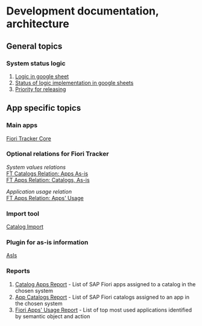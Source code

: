 # Development documentation, architecture

## General topics

### System status logic
1. [Logic in google sheet](https://docs.google.com/spreadsheets/d/1W4Zr-m4xZi5MDPHI6z5SJkT8zD0ye73jPEjtsuNB8yw/edit?usp=sharing)
2. [Status of logic implementation in google sheets](https://docs.google.com/spreadsheets/d/1IMpNUJXqhcF_yXLiDHI4kB_OUodeH3qB-Y32fITV0s0/edit?usp=sharing)
3. [Priority for releasing](https://docs.google.com/spreadsheets/d/1PqqdhOZgQ4Nj9antMjUH505lcbAbho-EaRSMdcUEJis/edit?usp=sharing)

## App specific topics

### Main apps
[Fiori Tracker Core](/dev/ft-core.md) 

### Optional relations for Fiori Tracker
*System values relations*<br>
[FT Catalogs Relation: Apps As-is](/dev/ft-cats-rel-apps-asis.md) <br>
[FT Apps Relation: Catalogs, As-is](/dev/ft-apps-rel-catalogs-asis.md)

*Application usage relation*<br>
[FT Apps Relation: Apps' Usage](/dev/ft-apps-rel-appsusage.md) 

### Import tool
[Catalog Import](/dev/ci.md)

### Plugin for as-is information
[AsIs](/dev/asis.md) 

### Reports
1. [Catalog Apps Report](/dev/ca.md) - List of SAP Fiori apps assigned to a catalog in the chosen system
2. [App Catalogs Report](dev/ac.md) - List of SAP Fiori catalogs assigned to an app in the chosen system
3. [Fiori Apps' Usage Report](dev/fa.md) - List of top most used applications identified by semantic object and action